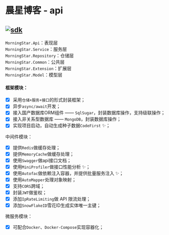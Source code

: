 # 晨星博客 - api
[![sdk](https://img.shields.io/badge/sdk-6.0.21-d.svg)](#)  
-------------------------------
`MorningStar.Api`：表现层  
`MorningStar.Service`：服务层  
`MorningStar.Repository`：仓储层  
`MorningStar.Common`：公共层  
`MorningStar.Extension`：扩展层  
`MorningStar.Model`：模型层  

#### 框架模块：  
- [x] 采用`仓储+服务+接口`的形式封装框架；
- [x] 异步`async/await`开发；
- [x] 接入国产数据库ORM组件 —— `SqlSugar`，封装数据库操作，支持级联操作；
- [x] 接入非关系型数据库 —— `MongoDB`，封装数据库操作；
- [x] 实现项目启动，自动生成种子数据`CodeFirst` ✨； 

中间件模块：
- [x] 提供`Redis`做缓存处理；
- [x] 提供`MemoryCache`做缓存处理；
- [x] 使用`Swagger`做api接口文档；
- [x] 使用`MiniProfiler`做接口性能分析 ✨；
- [x] 使用`Autofac`做依赖注入容器，并提供批量服务注入 ✨；
- [x] 使用`AutoMapper`处理对象映射；
- [x] 支持`CORS`跨域；
- [x] 封装`JWT`做鉴权；
- [x] 添加`IpRateLimiting`做 API 限流处理；
- [x] 添加`SnowFlakeID`雪花ID生成实体唯一主键；

微服务模块：
- [x] 可配合`Docker`、`Docker-Compose`实现容器化；